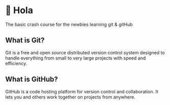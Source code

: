 # 👋 Hola
The basic crash course for the newbies learning git & gitHub


## What is Git?
Git is a free and open source distributed version control system designed to handle everything from small to very large projects with speed and efficiency.

## What is GitHub?
GitHub is a code hosting platform for version control and collaboration. It lets you and others work together on projects from anywhere.
